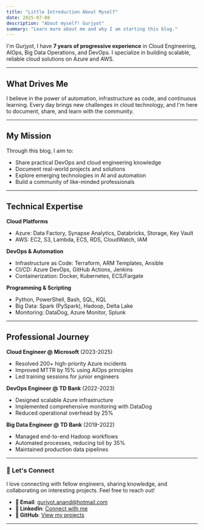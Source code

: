 ```yaml
---
title: "Little Introduction About Myself"
date: 2025-07-08
description: "About myself! Gurjyot"
summary: "Learn more about me and why I am starting this blog."
---
```

I'm Gurjyot, I have **7 years of progressive experience** in Cloud Engineering, AIOps, Big Data Operations, and DevOps. I specialize in building scalable, reliable cloud solutions on Azure and AWS.

--- 
## What Drives Me

I believe in the power of automation, infrastructure as code, and continuous learning. Every day brings new challenges in cloud technology, and I'm here to document, share, and learn with the community.

---
## My Mission

Through this blog, I aim to:
- Share practical DevOps and cloud engineering knowledge
- Document real-world projects and solutions
- Explore emerging technologies in AI and automation
- Build a community of like-minded professionals
  
---
## Technical Expertise

**Cloud Platforms**
- Azure: Data Factory, Synapse Analytics, Databricks, Storage, Key Vault
- AWS: EC2, S3, Lambda, ECS, RDS, CloudWatch, IAM

**DevOps & Automation**  
- Infrastructure as Code: Terraform, ARM Templates, Ansible
- CI/CD: Azure DevOps, GitHub Actions, Jenkins
- Containerization: Docker, Kubernetes, ECS/Fargate

**Programming & Scripting**
- Python, PowerShell, Bash, SQL, KQL
- Big Data: Spark (PySpark), Hadoop, Delta Lake
- Monitoring: DataDog, Azure Monitor, Splunk

---
## Professional Journey

**Cloud Engineer @ Microsoft** (2023-2025)
- Resolved 200+ high-priority Azure incidents
- Improved MTTR by 15% using AIOps principles
- Led training sessions for junior engineers

**DevOps Engineer @ TD Bank** (2022-2023)  
- Designed scalable Azure infrastructure
- Implemented comprehensive monitoring with DataDog
- Reduced operational overhead by 25%

**Big Data Engineer @ TD Bank** (2019-2022)
- Managed end-to-end Hadoop workflows
- Automated processes, reducing toil by 35%
- Maintained production data pipelines

---
### 🤝 Let's Connect
I love connecting with fellow engineers, sharing knowledge, and collaborating on interesting projects. Feel free to reach out!
- **📧 Email**: gurjyot.anand@hotmail.com
- **💼 LinkedIn**: [Connect with me](https://linkedin.com/in/gurjyotanand)
- **🐙 GitHub**: [View my projects](https://github.com/gurjyotanand)  

---